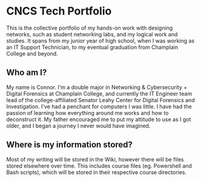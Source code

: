# CNCS Tech Portfolio

This is the collective portfolio of my hands-on work with designing networks, such as student networking labs, and my logical work and studies. It spans from my junior year of high school, when I was working as an IT Support Technician, to my eventual graduation from Champlain College and beyond.

## Who am I?

My name is Connor. I'm a double major in Networking & Cybersecurity + Digital Forensics at Champlain College, and currently the IT Engineer team lead of the college-affiliated Senator Leahy Center for Digital Forensics and Investigation. I've had a penchant for computers I was little. I have had the passion of learning how everything around me works and how to deconstruct it. My father encouraged me to put my attitude to use as I got older, and I began a journey I never would have imagined.

## Where is my information stored?

Most of my writing will be stored in the Wiki, however there will be files stored elsewhere over time. This includes course files (eg. Powershell and Bash scripts), which will be stored in their respective course directories.
